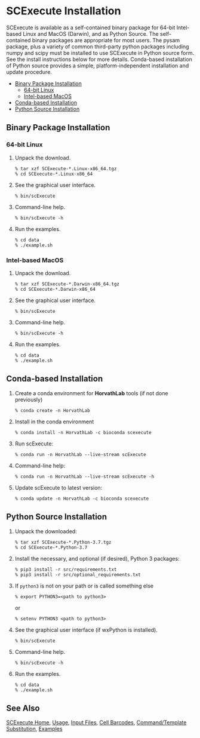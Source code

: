
# SCExecute Installation #

SCExecute is available as a self-contained binary package for 64-bit Intel-based Linux and MacOS (Darwin), and as Python Source. The self-contained binary packages are appropriate for most users. The pysam package, plus a variety of common third-party python packages including numpy and scipy must be installed to use SCExecute in Python source form. See the install instructions below for more details.  Conda-based installation of Python source provides a simple, platform-independent installation and update procedure. 

* [Binary Package Installation](#binary-package-installation)
  * [64-bit Linux](#64-bit-linux)
  * [Intel-based MacOS](#intel-based-macos)
* [Conda-based Installation](#conda-based-installation)
* [Python Source Installation](#python-source-installation)

## Binary Package Installation ##

### 64-bit Linux ###
1. Unpack the download.
    ```
    % tar xzf SCExecute-*.Linux-x86_64.tgz
    % cd SCExecute-*.Linux-x86_64
    ```
2. See the graphical user interface.
    ```
    % bin/scExecute
    ```
3. Command-line help.
    ```
    % bin/scExecute -h
    ```
4. Run the examples.
    ```
    % cd data
    % ./example.sh
    ```
### Intel-based MacOS ###
1. Unpack the download.
    ```
    % tar xzf SCExecute-*.Darwin-x86_64.tgz
    % cd SCExecute-*.Darwin-x86_64
    ```
2. See the graphical user interface.
    ```
    % bin/scExecute
    ```
3. Command-line help.
    ```
    % bin/scExecute -h
    ```
4. Run the examples.
    ```
    % cd data
    % ./example.sh
    ```

## Conda-based Installation ##

1. Create a conda environment for **HorvathLab** tools (if not done previously)
    ```
    % conda create -n HorvathLab
    ```
2. Install in the conda environment
    ```
    % conda install -n HorvathLab -c bioconda scexecute
    ```
3. Run scExecute:
    ```
    % conda run -n HorvathLab --live-stream scExecute
    ```
4. Command-line help:
    ```
    % conda run -n HorvathLab --live-stream scExecute -h
    ```
5. Update scExecute to latest version:
    ```
    % conda update -n HorvathLab -c bioconda scexecute
    ```

## Python Source Installation ##

1. Unpack the downloaded:
    ```
    % tar xzf SCExecute-*.Python-3.7.tgz
    % cd SCExecute-*.Python-3.7
    ```
2. Install the necessary, and optional (if desired), Python 3 packages:
    ```
    % pip3 install -r src/requirements.txt 
    % pip3 install -r src/optional_requirements.txt
    ```
3. If `python3` is not on your path or is called something else
    ```
    % export PYTHON3=<path to python3>
    ```
    or
    ```
    % setenv PYTHON3 <path to python3>
    ```
4. See the graphical user interface (if wxPython is installed).
    ```
    % bin/scExecute
    ```
5. Command-line help.
    ```
    % bin/scExecute -h
    ```
6. Run the examples.
    ```
    % cd data
    % ./example.sh
    ```

## See Also

[SCExecute Home](..), [Usage](Usage.md), [Input Files](InputFiles.md), [Cell Barcodes](Barcodes.md), [Command/Template Substitution](CommandSubst.md), [Examples](Examples.md)
